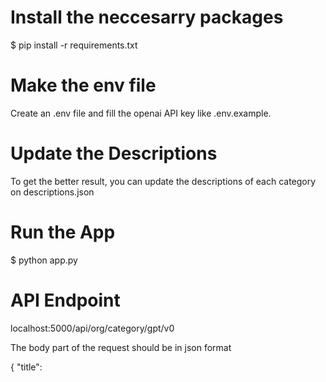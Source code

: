 # Install the neccesarry packages

$ pip install -r requirements.txt

# Make the env file

Create an .env file and fill the openai API key like .env.example.

# Update the Descriptions

To get the better result, you can update the descriptions of each category on descriptions.json

# Run the App

$ python app.py

# API Endpoint

localhost:5000/api/org/category/gpt/v0

The body part of the request should be in json format

{
  "title": <title> , <br>
  "description": <description>
}
